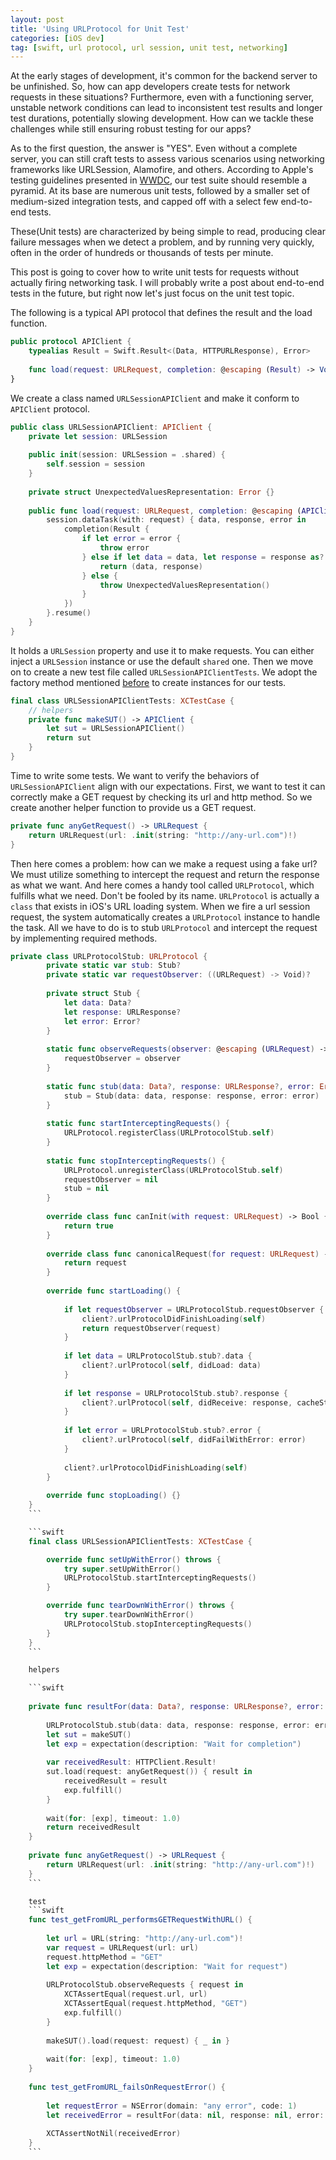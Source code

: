 ```yaml
---
layout: post
title: 'Using URLProtocol for Unit Test'
categories: [iOS dev]
tag: [swift, url protocol, url session, unit test, networking]
---
```


At the early stages of development, it's common for the backend server to be unfinished. So, how can app developers create tests for network requests in these situations? Furthermore, even with a functioning server, unstable network conditions can lead to inconsistent test results and longer test durations, potentially slowing development. How can we tackle these challenges while still ensuring robust testing for our apps?

As to the first question, the answer is "YES". Even without a complete server, you can still craft tests to assess various scenarios using networking frameworks like URLSession, Alamofire, and others. According to Apple's testing guidelines presented in [WWDC]('https://developer.apple.com/videos/play/wwdc2018/417'), our test suite should resemble a pyramid. At its base are numerous unit tests, followed by a smaller set of medium-sized integration tests, and capped off with a select few end-to-end tests.
 
>
These(Unit tests) are characterized by being simple to read, producing clear failure messages when we detect a problem, and by running very quickly, often in the order of hundreds or thousands of tests per minute.
>

This post is going to cover how to write unit tests for requests without actually firing networking task. I will probably write a post about end-to-end tests in the future, but right now let's just focus on the unit test topic.

The following is a typical API protocol that defines the result and the load function.
```swift
public protocol APIClient {
    typealias Result = Swift.Result<(Data, HTTPURLResponse), Error>
    
    func load(request: URLRequest, completion: @escaping (Result) -> Void)
}
```

We create a class named `URLSessionAPIClient` and make it conform to `APIClient` protocol.
```swift
public class URLSessionAPIClient: APIClient {
    private let session: URLSession
    
    public init(session: URLSession = .shared) {
        self.session = session
    }
    
    private struct UnexpectedValuesRepresentation: Error {}
    
    public func load(request: URLRequest, completion: @escaping (APIClient.Result) -> Void) {
        session.dataTask(with: request) { data, response, error in
            completion(Result {
                if let error = error {
                    throw error
                } else if let data = data, let response = response as? HTTPURLResponse {
                    return (data, response)
                } else {
                    throw UnexpectedValuesRepresentation()
                }
            })
        }.resume()
    }
}
```
It holds a `URLSession` property and use it to make requests. You can either inject a  `URLSession` instance or use the default `shared` one. Then we move on to create a new test file called `URLSessionAPIClientTests`. We adopt the factory method mentioned [before](https://pinyuanchen.github.io/posts/xctestcase-sut/) to create instances for our tests. 

```swift
final class URLSessionAPIClientTests: XCTestCase {
    // helpers
    private func makeSUT() -> APIClient {
        let sut = URLSessionAPIClient()
        return sut
    }
}
```

Time to write some tests. We want to verify the behaviors of `URLSessionAPIClient` align with our expectations. First, we want to test it can correctly make a GET request by checking its url and http method. So we create another helper function to provide us a GET request.

```swift
private func anyGetRequest() -> URLRequest {
    return URLRequest(url: .init(string: "http://any-url.com")!)
}
```
Then here comes a problem: how can we make a request using a fake url? We must utilize something to intercept the request and return the response as what we want. And here comes a handy tool called `URLProtocol`, which fulfills what we need.
Don't be fooled by its name. `URLProtocol` is actually a `class` that exists in iOS's URL loading system. When we fire a url session request, the system automatically creates a `URLProtocol` instance to handle the task. All we have to do is to stub `URLProtocol` and intercept the request by implementing required methods.

```swift
private class URLProtocolStub: URLProtocol {
        private static var stub: Stub?
        private static var requestObserver: ((URLRequest) -> Void)?
        
        private struct Stub {
            let data: Data?
            let response: URLResponse?
            let error: Error?
        }
        
        static func observeRequests(observer: @escaping (URLRequest) -> Void) {
            requestObserver = observer
        }
        
        static func stub(data: Data?, response: URLResponse?, error: Error?) {
            stub = Stub(data: data, response: response, error: error)
        }
        
        static func startInterceptingRequests() {
            URLProtocol.registerClass(URLProtocolStub.self)
        }
        
        static func stopInterceptingRequests() {
            URLProtocol.unregisterClass(URLProtocolStub.self)
            requestObserver = nil
            stub = nil
        }
        
        override class func canInit(with request: URLRequest) -> Bool {
            return true
        }
        
        override class func canonicalRequest(for request: URLRequest) -> URLRequest {
            return request
        }
        
        override func startLoading() {
            
            if let requestObserver = URLProtocolStub.requestObserver {
                client?.urlProtocolDidFinishLoading(self)
                return requestObserver(request)
            }
            
            if let data = URLProtocolStub.stub?.data {
                client?.urlProtocol(self, didLoad: data)
            }
            
            if let response = URLProtocolStub.stub?.response {
                client?.urlProtocol(self, didReceive: response, cacheStoragePolicy: .notAllowed)
            }
            
            if let error = URLProtocolStub.stub?.error {
                client?.urlProtocol(self, didFailWithError: error)
            }
            
            client?.urlProtocolDidFinishLoading(self)
        }
        
        override func stopLoading() {}
    }
    ```

    ```swift
    final class URLSessionAPIClientTests: XCTestCase {

        override func setUpWithError() throws {
            try super.setUpWithError()
            URLProtocolStub.startInterceptingRequests()
        }

        override func tearDownWithError() throws {
            try super.tearDownWithError()
            URLProtocolStub.stopInterceptingRequests()
        }
    }
    ```

    helpers

    ```swift
    
    private func resultFor(data: Data?, response: URLResponse?, error: Error?) -> HTTPClient.Result {
        
        URLProtocolStub.stub(data: data, response: response, error: error)
        let sut = makeSUT()
        let exp = expectation(description: "Wait for completion")
        
        var receivedResult: HTTPClient.Result!
        sut.load(request: anyGetRequest()) { result in
            receivedResult = result
            exp.fulfill()
        }
        
        wait(for: [exp], timeout: 1.0)
        return receivedResult
    }
    
    private func anyGetRequest() -> URLRequest {
        return URLRequest(url: .init(string: "http://any-url.com")!)
    }
    ```

    test
    ```swift
    func test_getFromURL_performsGETRequestWithURL() {
        
        let url = URL(string: "http://any-url.com")!
        var request = URLRequest(url: url)
        request.httpMethod = "GET"
        let exp = expectation(description: "Wait for request")
        
        URLProtocolStub.observeRequests { request in
            XCTAssertEqual(request.url, url)
            XCTAssertEqual(request.httpMethod, "GET")
            exp.fulfill()
        }
        
        makeSUT().load(request: request) { _ in }
        
        wait(for: [exp], timeout: 1.0)
    }
    
    func test_getFromURL_failsOnRequestError() {
        
        let requestError = NSError(domain: "any error", code: 1)
        let receivedError = resultFor(data: nil, response: nil, error: requestError)
        
        XCTAssertNotNil(receivedError)
    }
    ```